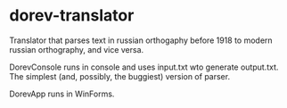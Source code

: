 # dorev-translator
Translator that parses text in russian orthogaphy before 1918 to modern russian orthography, and vice versa.

DorevConsole runs in console and uses input.txt wto generate output.txt. The simplest (and, possibly, the buggiest) version of parser.

DorevApp runs in WinForms.
